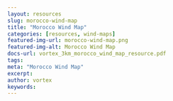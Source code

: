 ```yaml
---
layout: resources
slug: morocco-wind-map
title: "Morocco Wind Map"
categories: [resources, wind-maps]
featured-img-url: morocco-wind-map.png
featured-img-alt: Morocco Wind Map
docs-url: vortex_3km_morocco_wind_map_resource.pdf
tags:
meta: "Morocco Wind Map"
excerpt: 
author: vortex
keywords: 
---
```

